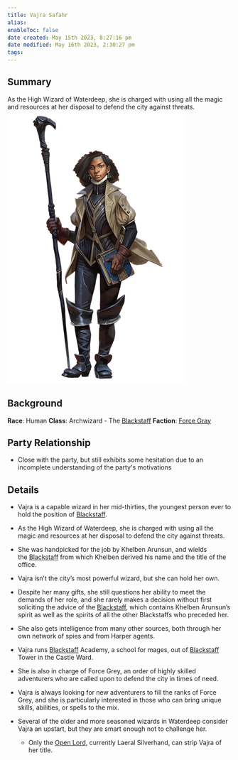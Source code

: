 ```yaml
---
title: Vajra Safahr
alias: 
enableToc: false
date created: May 15th 2023, 8:27:16 pm
date modified: May 16th 2023, 2:30:27 pm
tags: 
---
```

## Summary
As the High Wizard of Waterdeep, she is charged with using all the magic and resources at her disposal to defend the city against threats.
![Pasted image 20230516105853](attachments/Pasted%20image%2020230516105853.png)

## Background
**Race**: Human
**Class**: Archwizard - The [Blackstaff](content/Items%20of%20Note/Blackstaff.md)
**Faction**: [Force Gray](Factions/Force%20Gray.md)

## Party Relationship
- Close with the party, but still exhibits some hesitation due to an incomplete understanding of the party's motivations

## Details
- Vajra is a capable wizard in her mid-thirties, the youngest person ever to hold the position of [Blackstaff](content/Items%20of%20Note/Blackstaff.md).
- As the High Wizard of Waterdeep, she is charged with using all the magic and resources at her disposal to defend the city against threats.
- She was handpicked for the job by Khelben Arunsun, and wields the [Blackstaff](content/Items%20of%20Note/Blackstaff.md) from which Khelben derived his name and the title of the office.
- Vajra isn’t the city’s most powerful wizard, but she can hold her own.
- Despite her many gifts, she still questions her ability to meet the demands of her role, and she rarely makes a decision without first soliciting the advice of the [Blackstaff](content/Items%20of%20Note/Blackstaff.md), which contains Khelben Arunsun’s spirit as well as the spirits of all the other Blackstaffs who preceded her.
- She also gets intelligence from many other sources, both through her own network of spies and from Harper agents.

- Vajra runs [Blackstaff](content/Items%20of%20Note/Blackstaff.md) Academy, a school for mages, out of [Blackstaff](content/Items%20of%20Note/Blackstaff.md) Tower in the Castle Ward.
- She is also in charge of Force Grey, an order of highly skilled adventurers who are called upon to defend the city in times of need.
- Vajra is always looking for new adventurers to fill the ranks of Force Grey, and she is particularly interested in those who can bring unique skills, abilities, or spells to the mix.

- Several of the older and more seasoned wizards in Waterdeep consider Vajra an upstart, but they are smart enough not to challenge her.
	- Only the [Open Lord](Factions/Closed%20Lords%20of%20Waterdeep.md), currently Laeral Silverhand, can strip Vajra of her title.
